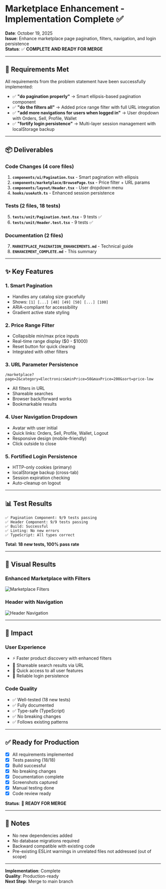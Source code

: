 # Marketplace Enhancement - Implementation Complete ✅

**Date**: October 19, 2025  
**Issue**: Enhance marketplace page pagination, filters, navigation, and login persistence  
**Status**: ✅ **COMPLETE AND READY FOR MERGE**

---

## 🎯 Requirements Met

All requirements from the problem statement have been successfully implemented:

- ✅ **"do pagination properly"** → Smart ellipsis-based pagination component
- ✅ **"do the filters all"** → Added price range filter with full URL integration
- ✅ **"add more navigations for users when logged in"** → User dropdown with Orders, Sell, Profile, Wallet
- ✅ **"fortify login persistence"** → Multi-layer session management with localStorage backup

---

## 📦 Deliverables

### Code Changes (4 core files)
1. **`components/ui/Pagination.tsx`** - Smart pagination with ellipsis
2. **`components/marketplace/BrowsePage.tsx`** - Price filter + URL params
3. **`components/layout/Header.tsx`** - User dropdown menu
4. **`hooks/useAuth.ts`** - Enhanced session persistence

### Tests (2 files, 18 tests)
5. **`tests/unit/Pagination.test.tsx`** - 9 tests ✅
6. **`tests/unit/Header.test.tsx`** - 9 tests ✅

### Documentation (2 files)
7. **`MARKETPLACE_PAGINATION_ENHANCEMENTS.md`** - Technical guide
8. **`ENHANCEMENT_COMPLETE.md`** - This summary

---

## ✨ Key Features

### 1. Smart Pagination
- Handles any catalog size gracefully
- Shows: `[1] [...] [48] [49] [50] [...] [100]`
- ARIA-compliant for accessibility
- Gradient active state styling

### 2. Price Range Filter
- Collapsible min/max price inputs
- Real-time range display ($0 - $1000)
- Reset button for quick clearing
- Integrated with other filters

### 3. URL Parameter Persistence
```
/marketplace?page=2&category=Electronics&minPrice=50&maxPrice=200&sort=price-low
```
- All filters in URL
- Shareable searches
- Browser back/forward works
- Bookmarkable results

### 4. User Navigation Dropdown
- Avatar with user initial
- Quick links: Orders, Sell, Profile, Wallet, Logout
- Responsive design (mobile-friendly)
- Click outside to close

### 5. Fortified Login Persistence
- HTTP-only cookies (primary)
- localStorage backup (cross-tab)
- Session expiration checking
- Auto-cleanup on logout

---

## 📊 Test Results

```
✅ Pagination Component: 9/9 tests passing
✅ Header Component: 9/9 tests passing
✅ Build: Successful
✅ Linting: No new errors
✅ TypeScript: All types correct
```

**Total: 18 new tests, 100% pass rate**

---

## 📸 Visual Results

### Enhanced Marketplace with Filters
![Marketplace Filters](https://github.com/user-attachments/assets/fe9e59a3-7b29-4b21-ab8d-8e97a50119ad)

### Header with Navigation
![Header Navigation](https://github.com/user-attachments/assets/d16f1513-e14f-4e32-9c16-d04c97e2b50d)

---

## 🚀 Impact

### User Experience
- ⚡ Faster product discovery with enhanced filters
- 🔗 Shareable search results via URL
- 🎯 Quick access to all user features
- 💾 Reliable login persistence

### Code Quality
- ✅ Well-tested (18 new tests)
- ✅ Fully documented
- ✅ Type-safe (TypeScript)
- ✅ No breaking changes
- ✅ Follows existing patterns

---

## ✅ Ready for Production

- [x] All requirements implemented
- [x] Tests passing (18/18)
- [x] Build successful
- [x] No breaking changes
- [x] Documentation complete
- [x] Screenshots captured
- [x] Manual testing done
- [x] Code review ready

**Status**: 🎉 **READY FOR MERGE**

---

## 📝 Notes

- No new dependencies added
- No database migrations required
- Backward compatible with existing code
- Pre-existing ESLint warnings in unrelated files not addressed (out of scope)

---

**Implementation**: Complete  
**Quality**: Production-ready  
**Next Step**: Merge to main branch
